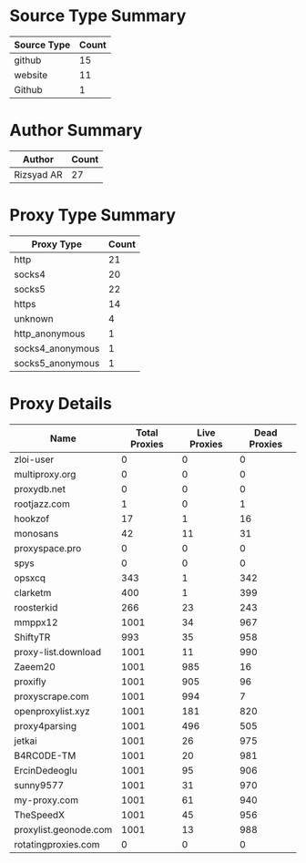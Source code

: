 # Source Type Summary

| Source Type | Count |
|-------------|-------|
| github | 15 |
| website | 11 |
| Github | 1 |


# Author Summary

| Author | Count |
|--------|-------|
| Rizsyad AR | 27 |


# Proxy Type Summary

| Proxy Type | Count |
|------------|-------|
| http | 21 |
| socks4 | 20 |
| socks5 | 22 |
| https | 14 |
| unknown | 4 |
| http_anonymous | 1 |
| socks4_anonymous | 1 |
| socks5_anonymous | 1 |


# Proxy Details

| Name | Total Proxies | Live Proxies | Dead Proxies |
|------|---------------|--------------|---------------|
| zloi-user | 0 | 0 | 0 |
| multiproxy.org | 0 | 0 | 0 |
| proxydb.net | 0 | 0 | 0 |
| rootjazz.com | 1 | 0 | 1 |
| hookzof | 17 | 1 | 16 |
| monosans | 42 | 11 | 31 |
| proxyspace.pro | 0 | 0 | 0 |
| spys | 0 | 0 | 0 |
| opsxcq | 343 | 1 | 342 |
| clarketm | 400 | 1 | 399 |
| roosterkid | 266 | 23 | 243 |
| mmppx12 | 1001 | 34 | 967 |
| ShiftyTR | 993 | 35 | 958 |
| proxy-list.download | 1001 | 11 | 990 |
| Zaeem20 | 1001 | 985 | 16 |
| proxifly | 1001 | 905 | 96 |
| proxyscrape.com | 1001 | 994 | 7 |
| openproxylist.xyz | 1001 | 181 | 820 |
| proxy4parsing | 1001 | 496 | 505 |
| jetkai | 1001 | 26 | 975 |
| B4RC0DE-TM | 1001 | 20 | 981 |
| ErcinDedeoglu | 1001 | 95 | 906 |
| sunny9577 | 1001 | 31 | 970 |
| my-proxy.com | 1001 | 61 | 940 |
| TheSpeedX | 1001 | 45 | 956 |
| proxylist.geonode.com | 1001 | 13 | 988 |
| rotatingproxies.com | 0 | 0 | 0 |
